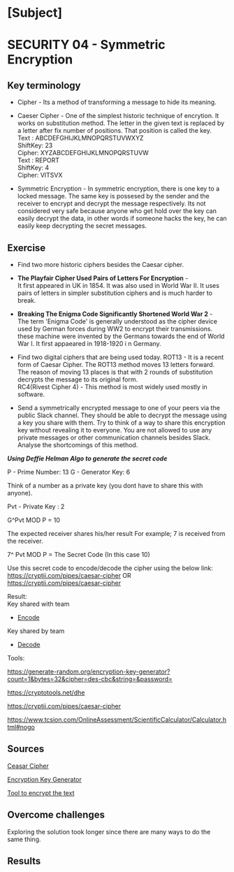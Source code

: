 # [Subject]
# SECURITY 04 - Symmetric Encryption

## Key terminology
* Cipher - Its a method of transforming a message to hide its meaning.
* Caeser Cipher - One of the simplest historic technique of encrytion. It works on substitution method.
The letter in the given text is replaced by a letter after fix number of positions. That position is called the key.   
Text : ABCDEFGHIJKLMNOPQRSTUVWXYZ                          
ShiftKey: 23    
Cipher: XYZABCDEFGHIJKLMNOPQRSTUVW  
Text : REPORT   
ShiftKey: 4   
Cipher: VITSVX

* Symmetric Encryption - In symmetric encryption, there is one key to a locked message. The same key is possesed by the sender and the receiver to encrypt and decrypt the message respectively. Its not considered very safe because anyone who get hold over the key can easily decrypt the data, in other words if someone hacks the key, he can easily keep decrypting the secret messages.

## Exercise
* Find two more historic ciphers besides the Caesar cipher.  
* **The Playfair Cipher Used Pairs of Letters For Encryption** -  
It first appeared in UK in 1854. It was also used in World War II.
It uses pairs of letters in simpler substitution ciphers and is much harder to break.   
* **Breaking The Enigma Code Significantly Shortened World War 2** -  
The term 'Enigma Code' is generally understood as the cipher device used by German forces during WW2 to encrypt their transmissions. these machine were invented by the Germans towards the end of World War I.
It first appaeared in 1918-1920 i n Germany.

* Find two digital ciphers that are being used today.
ROT13 - It is a recent form of Caesar Cipher. The ROT13 method moves 13 letters forward. The reason of moving 13 places is that with 2 rounds of substitution decrypts the message to its original form.   
RC4(Rivest Cipher 4) - This method is most widely used mostly in software.

* Send a symmetrically encrypted message to one of your peers via the public Slack channel. They should be able to decrypt the message using a key you share with them. Try to think of a way to share this encryption key without revealing it to everyone. 
You are not allowed to use any private messages or other communication channels besides Slack. Analyse the shortcomings of this method.


***Using Deffie Helman Algo to generate the secret code***

P - Prime Number: 13
G - Generator Key: 6

Think of a number as a private key (you dont have to share this with anyone).

Pvt - Private Key : 2

G^Pvt MOD P = 10

The expected receiver shares his/her result For example; 7 is received from the receiver.

7^ Pvt MOD P = The Secret Code (In this case 10)

Use this secret code to encode/decode the cipher using the below link:
https://cryptii.com/pipes/caesar-cipher OR https://cryptii.com/pipes/caesar-cipher

Result:  
Key shared with team   
* [Encode](https://github.com/Techgrounds-Cloud-9/cloud-9-MBarodia/blob/2bbe68a5670b09ad1da7b68f80328e88d8aa60a4/00_includes/03_Security/SEC04/SEC04-Encode-DHAlgo.png)  

Key shared by team
* [Decode](../)


Tools:   

https://generate-random.org/encryption-key-generator?count=1&bytes=32&cipher=des-cbc&string=&password=

https://cryptotools.net/dhe

https://cryptii.com/pipes/caesar-cipher

https://www.tcsion.com/OnlineAssessment/ScientificCalculator/Calculator.html#nogo




## Sources
[Ceasar Cipher](https://www.sciencedirect.com/topics/computer-science/caesar-cipher)

[Encryption Key Generator](https://generate-random.org/encryption-key-generator?count=1&bytes=32&cipher=des-cbc&string=&password=)

[Tool to encrypt the text](https://www.tools4noobs.com/online_tools/encrypt/)


## Overcome challenges

Exploring the solution took longer since there are many ways to do the same thing.


## Results
